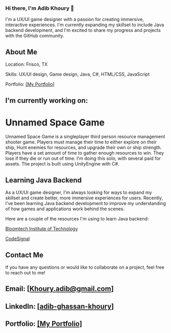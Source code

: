 ### Hi there, I'm Adib Khoury 👋

I'm a UX/UI game designer with a passion for creating immersive, interactive experiences. I'm currently expanding my skillset to include Java backend development, and I'm excited to share my progress and projects with the GitHub community.

## About Me  

  Location: Frisco, TX  

  Skills: UX/UI design, Game design, Java, C#, HTML/CSS, JavaScript  

  Portfolio: [[My Portfolio]](https://sites.google.com/view/adibkhouryportfolio)  


## I'm currently working on:  

# Unnamed Space Game
Unnamed Space Game is a singleplayer third person resource management shooter game. Players must manage their time to either explore on their ship, Hunt enemies for resources, and upgrade their own or ship strength. Players have a set amount of time to gather enough resources to win. They lose if they die or run out of time. I'm doing this solo, with several paid for assets. The project is built using UnityEngine with C#.
<!-- remember to add links and screenshots later and upload the game to github pages -->

## Learning Java Backend  

As a UX/UI game designer, I'm always looking for ways to expand my skillset and create better, more immersive experiences for users. Recently, I've been learning Java  backend development to improve my understanding of how games and applications work behind the scenes.

Here are a couple of the resources I'm using to learn Java backend:  

[Bloomtech Institute of Technology](https://www.bloomtech.com/)  

[CodeSignal](https://app.codesignal.com/arcade)  


## Contact Me  

If you have any questions or would like to collaborate on a project, feel free to reach out to me!  


## Email: [Khoury.adib@gmail.com]  

## LinkedIn: [[adib-ghassan-khoury](https://www.linkedin.com/in/adib-ghassan-khoury/)]  

## Portfolio: [[My Portfolio]](https://sites.google.com/view/adibkhouryportfolio)  

